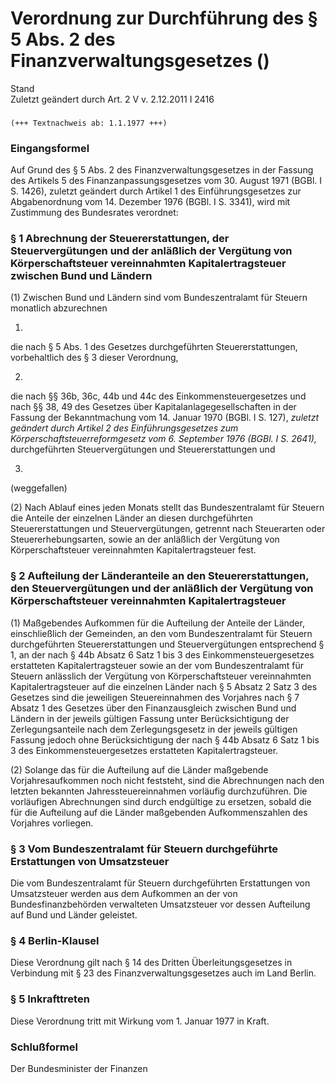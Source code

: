 Verordnung zur Durchführung des § 5 Abs. 2 des Finanzverwaltungsgesetzes ()
===========================================================================

Stand  
Zuletzt geändert durch Art. 2 V v. 2.12.2011 I 2416

### 

```
(+++ Textnachweis ab: 1.1.1977 +++)
```

### Eingangsformel

Auf Grund des § 5 Abs. 2 des Finanzverwaltungsgesetzes in der Fassung des Artikels 5 des Finanzanpassungsgesetzes vom 30. August 1971 (BGBl. I S. 1426), zuletzt geändert durch Artikel 1 des Einführungsgesetzes zur Abgabenordnung vom 14. Dezember 1976 (BGBl. I S. 3341), wird mit Zustimmung des Bundesrates verordnet:

### § 1 Abrechnung der Steuererstattungen, der Steuervergütungen und der anläßlich der Vergütung von Körperschaftsteuer vereinnahmten Kapitalertragsteuer zwischen Bund und Ländern

(1) Zwischen Bund und Ländern sind vom Bundeszentralamt für Steuern monatlich abzurechnen

1.  
die nach § 5 Abs. 1 des Gesetzes durchgeführten Steuererstattungen, vorbehaltlich des § 3 dieser Verordnung,

2.  
die nach §§ 36b, 36c, 44b und 44c des Einkommensteuergesetzes und nach §§ 38, 49 des Gesetzes über Kapitalanlagegesellschaften in der Fassung der Bekanntmachung vom 14. Januar 1970 (BGBl. I S. 127), *zuletzt geändert durch Artikel 2 des Einführungsgesetzes zum Körperschaftsteuerreformgesetz vom 6. September 1976 (BGBl. I S. 2641),* durchgeführten Steuervergütungen und Steuererstattungen und

3.  
(weggefallen)

(2) Nach Ablauf eines jeden Monats stellt das Bundeszentralamt für Steuern die Anteile der einzelnen Länder an diesen durchgeführten Steuererstattungen und Steuervergütungen, getrennt nach Steuerarten oder Steuererhebungsarten, sowie an der anläßlich der Vergütung von Körperschaftsteuer vereinnahmten Kapitalertragsteuer fest.

### § 2 Aufteilung der Länderanteile an den Steuererstattungen, den Steuervergütungen und der anläßlich der Vergütung von Körperschaftsteuer vereinnahmten Kapitalertragsteuer

(1) Maßgebendes Aufkommen für die Aufteilung der Anteile der Länder, einschließlich der Gemeinden, an den vom Bundeszentralamt für Steuern durchgeführten Steuererstattungen und Steuervergütungen entsprechend § 1, an der nach § 44b Absatz 6 Satz 1 bis 3 des Einkommensteuergesetzes erstatteten Kapitalertragsteuer sowie an der vom Bundeszentralamt für Steuern anlässlich der Vergütung von Körperschaftsteuer vereinnahmten Kapitalertragsteuer auf die einzelnen Länder nach § 5 Absatz 2 Satz 3 des Gesetzes sind die jeweiligen Steuereinnahmen des Vorjahres nach § 7 Absatz 1 des Gesetzes über den Finanzausgleich zwischen Bund und Ländern in der jeweils gültigen Fassung unter Berücksichtigung der Zerlegungsanteile nach dem Zerlegungsgesetz in der jeweils gültigen Fassung jedoch ohne Berücksichtigung der nach § 44b Absatz 6 Satz 1 bis 3 des Einkommensteuergesetzes erstatteten Kapitalertragsteuer.

(2) Solange das für die Aufteilung auf die Länder maßgebende Vorjahresaufkommen noch nicht feststeht, sind die Abrechnungen nach den letzten bekannten Jahressteuereinnahmen vorläufig durchzuführen. Die vorläufigen Abrechnungen sind durch endgültige zu ersetzen, sobald die für die Aufteilung auf die Länder maßgebenden Aufkommenszahlen des Vorjahres vorliegen.

### § 3 Vom Bundeszentralamt für Steuern durchgeführte Erstattungen von Umsatzsteuer

Die vom Bundeszentralamt für Steuern durchgeführten Erstattungen von Umsatzsteuer werden aus dem Aufkommen an der von Bundesfinanzbehörden verwalteten Umsatzsteuer vor dessen Aufteilung auf Bund und Länder geleistet.

### § 4 Berlin-Klausel

Diese Verordnung gilt nach § 14 des Dritten Überleitungsgesetzes in Verbindung mit § 23 des Finanzverwaltungsgesetzes auch im Land Berlin.

### § 5 Inkrafttreten

Diese Verordnung tritt mit Wirkung vom 1. Januar 1977 in Kraft.

### Schlußformel

Der Bundesminister der Finanzen
